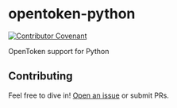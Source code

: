 # opentoken-python

[![Contributor Covenant](https://img.shields.io/badge/Contributor%20Covenant-v2.0%20adopted-ff69b4.svg)](code-of-conduct.md)

OpenToken support for Python

## Contributing

Feel free to dive in! [Open an issue](https://github.com/yoonjesung/opentoken-python/issues/new) or submit PRs.